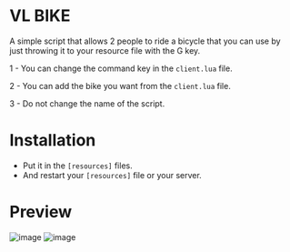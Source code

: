 # VL BIKE
A simple script that allows 2 people to ride a bicycle that you can use by just throwing it to your resource file with the G key.

1 - You can change the command key in the `client.lua` file.

2 - You can add the bike you want from the `client.lua` file.

3 - Do not change the name of the script.

# Installation
- Put it in the `[resources]` files.
- And restart your `[resources]` file or your server.

# Preview
![image](https://github.com/user-attachments/assets/e8a87856-7d41-4c0e-9d1f-61f32fc0755b)
![image](https://github.com/user-attachments/assets/1329cff9-193d-490a-ac1a-5042da6c7a26)
